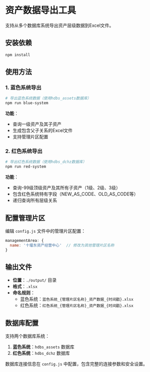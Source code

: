 # 资产数据导出工具

支持从多个数据库系统导出资产层级数据到Excel文件。

## 安装依赖

```bash
npm install
```

## 使用方法

### 1. 蓝色系统导出

```bash
# 导出蓝色系统数据（使用hdbs_assets数据库）
npm run blue-system
```

**功能**：
- 查询一级资产及其子资产
- 生成包含父子关系的Excel文件
- 支持管理片区配置

### 2. 红色系统导出

```bash
# 导出红色系统数据（使用hdbs_dchz数据库）
npm run red-system
```

**功能**：
- 查询-99级顶级资产及其所有子资产（1级、2级、3级）
- 包含红色系统特有字段（NEW_AS_CODE、OLD_AS_CODE等）
- 递归查询所有层级关系

## 配置管理片区

编辑 `config.js` 文件中的管理片区配置：

```javascript
managementArea: {
  name: '十堰东资产经营中心'  // 修改为其他管理片区名称
}
```

## 输出文件

- **位置**：`./output/` 目录
- **格式**：`.xlsx`
- **命名规则**：
  - 蓝色系统：`蓝色系统_{管理片区名称}_资产数据_{时间戳}.xlsx`
  - 红色系统：`红色系统_{管理片区名称}_资产数据_{时间戳}.xlsx`

## 数据库配置

支持两个数据库系统：

1. **蓝色系统**：`hdbs_assets` 数据库
2. **红色系统**：`hdbs_dchz` 数据库

数据库连接信息在 `config.js` 中配置，包含完整的连接参数和安全设置。
